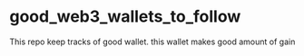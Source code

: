 # good_web3_wallets_to_follow
This repo keep tracks of good wallet. this wallet makes good amount of gain 
